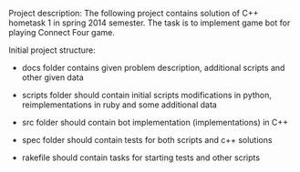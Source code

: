 Project description:
The following project contains solution of C++ hometask 1 in spring 2014 semester. The task is to implement game bot for playing Connect Four game.

Initial project structure:

- docs folder contains given problem description, additional scripts and other given data

- scripts folder should contain initial scripts modifications in python, reimplementations in ruby and some additional data

- src folder should contain bot implementation (implementations) in C++

- spec folder should contain tests for both scripts and c++ solutions

- rakefile should contain tasks for starting tests and other scripts